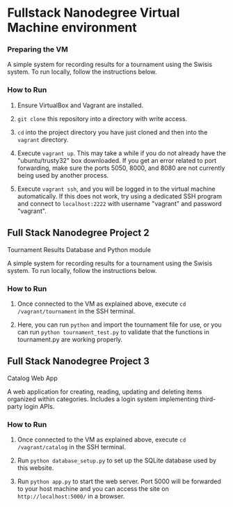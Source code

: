 # Fullstack Nanodegree Virtual Machine environment

### Preparing the VM

A simple system for recording results for a tournament using the Swisis system. To run locally, follow the instructions below.

### How to Run

1. Ensure VirtualBox and Vagrant are installed.

2. `git clone` this repository into a directory with write access.

3. `cd` into the project directory you have just cloned and then into the `vagrant` directory.

4. Execute `vagrant up`. This may take a while if you do not already have the "ubuntu/trusty32" box downloaded. If you get an error related to port forwarding, make sure the ports 5050, 8000, and 8080 are not currently being used by another process.

5. Execute `vagrant ssh`, and you will be logged in to the virtual machine automatically. If this does not work, try using a dedicated SSH program and connect to `localhost:2222` with username "vagrant" and password "vagrant".

## Full Stack Nanodegree Project 2
Tournament Results Database and Python module

A simple system for recording results for a tournament using the Swisis system. To run locally, follow the instructions below.

### How to Run

1. Once connected to the VM as explained above, execute `cd /vagrant/tournament` in the SSH terminal.

2. Here, you can run `python` and import the tournament file for use, or you can run `python tournament_test.py` to validate that the functions in tournament.py are working properly.

## Full Stack Nanodegree Project 3
Catalog Web App

A web application for creating, reading, updating and deleting items organized within categories. Includes a login system implementing third-party login APIs.

### How to Run

1. Once connected to the VM as explained above, execute `cd /vagrant/catalog` in the SSH terminal.

2. Run `python database_setup.py` to set up the SQLite database used by this website.

3. Run `python app.py` to start the web server. Port 5000 will be forwarded to your host machine and you can access the site on `http://localhost:5000/` in a browser.
